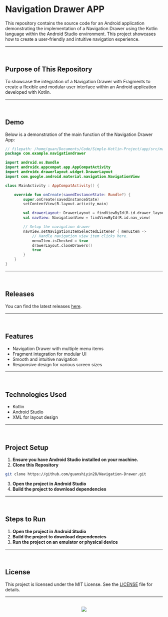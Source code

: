# Navigation Drawer APP

This repository contains the source code for an Android application demonstrating the implementation of a Navigation Drawer using the Kotlin language within the Android Studio environment. This project showcases how to create a user-friendly and intuitive navigation experience.

<hr><br>

## Purpose of This Repository

To showcase the integration of a Navigation Drawer with Fragments to create a flexible and modular user interface within an Android application developed with Kotlin.

<hr><br>

## Demo

Below is a demonstration of the main function of the Navigation Drawer App:

```kotlin
// filepath: /home/guan/Documents/Code/Simple-Kotlin-Project/app/src/main/java/com/example/navigationdrawer/MainActivity.kt
package com.example.navigationdrawer

import android.os.Bundle
import androidx.appcompat.app.AppCompatActivity
import androidx.drawerlayout.widget.DrawerLayout
import com.google.android.material.navigation.NavigationView

class MainActivity : AppCompatActivity() {

    override fun onCreate(savedInstanceState: Bundle?) {
        super.onCreate(savedInstanceState)
        setContentView(R.layout.activity_main)

        val drawerLayout: DrawerLayout = findViewById(R.id.drawer_layout)
        val navView: NavigationView = findViewById(R.id.nav_view)

        // Setup the navigation drawer
        navView.setNavigationItemSelectedListener { menuItem ->
            // Handle navigation view item clicks here.
            menuItem.isChecked = true
            drawerLayout.closeDrawers()
            true
        }
    }
}
```

<hr><br>

## Releases

You can find the latest releases [here](https://github.com/guanshiyin28/Simple-Kotlin-Project/releases).

<hr><br>

## Features

- Navigation Drawer with multiple menu items
- Fragment integration for modular UI
- Smooth and intuitive navigation
- Responsive design for various screen sizes

<hr><br>

## Technologies Used

- Kotlin
- Android Studio
- XML for layout design

<hr><br>

## Project Setup

1. **Ensure you have Android Studio installed on your machine.**
2. **Clone this Repository**

```bash
git clone https://github.com/guanshiyin28/Navigation-Drawer.git
```

3. **Open the project in Android Studio**
4. **Build the project to download dependencies**

<hr><br>

## Steps to Run

1. **Open the project in Android Studio**
2. **Build the project to download dependencies**
3. **Run the project on an emulator or physical device**

<hr><br>

## License

This project is licensed under the MIT License. See the [LICENSE](LICENSE) file for details.

<hr><br>

<div align="center">
  <a href="https://www.instagram.com/guanshiyin_/">
  <img src="https://capsule-render.vercel.app/api?type=waving&height=200&color=100:FF0000,20:F0F0F0&section=footer&reversal=false&textBg=false&fontAlignY=50&descAlign=48&descAlignY=59"/>
  </a>
</div>
